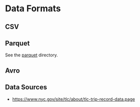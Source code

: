 # Data Formats

## CSV

## Parquet

See the [parquet](parquet/) directory.

## Avro

## Data Sources

- https://www.nyc.gov/site/tlc/about/tlc-trip-record-data.page
